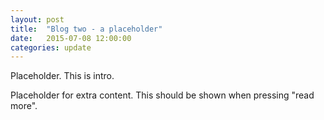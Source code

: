 ```yaml
---
layout: post
title:  "Blog two - a placeholder"
date:   2015-07-08 12:00:00
categories: update
---
```

Placeholder. This is intro.

Placeholder for extra content. This should be shown when pressing "read more".